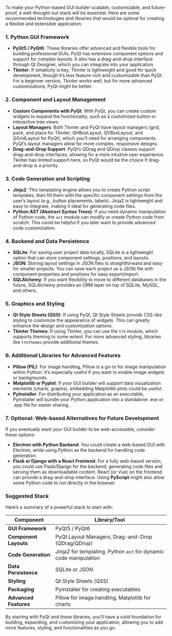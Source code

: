 To make your Python-based GUI builder scalable, customizable, and future-proof, a well-thought-out stack will be essential. Here are some recommended technologies and libraries that would be optimal for creating a flexible and extensible application:

### 1. **Python GUI Framework**
   - **PyQt5 / PyQt6**: These libraries offer advanced and flexible tools for building professional GUIs. PyQt has extensive component options and support for complex layouts. It also has a drag-and-drop interface through Qt Designer, which you can integrate into your application.
   - **Tkinter**: If simplicity is key, Tkinter is lightweight and good for quick development, though it’s less feature-rich and customizable than PyQt. For a beginner version, Tkinter works well, but for more advanced customizations, PyQt might be better.

### 2. **Component and Layout Management**
   - **Custom Components with PyQt**: With PyQt, you can create custom widgets to expand the functionality, such as a customized button or interactive tree views.
   - **Layout Managers**: Both Tkinter and PyQt have layout managers (grid, pack, and place for Tkinter; QHBoxLayout, QVBoxLayout, and QGridLayout for PyQt), which you’ll need for arranging components. PyQt’s layout managers allow for more complex, responsive designs.
   - **Drag-and-Drop Support**: PyQt’s QDrag and QDrop classes support drag-and-drop interfaces, allowing for a more intuitive user experience. Tkinter has limited support here, so PyQt would be the choice if drag-and-drop is a priority.

### 3. **Code Generation and Scripting**
   - **Jinja2**: This templating engine allows you to create Python script templates, then fill them with the specific component settings from the user’s layout (e.g., button placements, labels). Jinja2 is lightweight and easy to integrate, making it ideal for generating code files.
   - **Python AST (Abstract Syntax Trees)**: If you need dynamic manipulation of Python code, the `ast` module can modify or create Python code from scratch. This could be helpful if you later want to provide advanced code customization.

### 4. **Backend and Data Persistence**
   - **SQLite**: For saving user project data locally, SQLite is a lightweight option that can store component settings, positions, and layouts.
   - **JSON**: Storing layout settings in JSON files is straightforward and easy for smaller projects. You can save each project as a JSON file with component properties and positions for easy export/import.
   - **SQLAlchemy**: If you want flexibility to move to different databases in the future, SQLAlchemy provides an ORM layer on top of SQLite, MySQL, and others.

### 5. **Graphics and Styling**
   - **Qt Style Sheets (QSS)**: If using PyQt, Qt Style Sheets provide CSS-like styling to customize the appearance of widgets. This can greatly enhance the design and customization options.
   - **Tkinter Themes**: If using Tkinter, you can use the `ttk` module, which supports theming to some extent. For more advanced styling, libraries like `ttkthemes` provide additional themes.

### 6. **Additional Libraries for Advanced Features**
   - **Pillow (PIL)**: For image handling, Pillow is a go-to for image manipulation within Python. It’s especially useful if you want to enable image widgets or backgrounds.
   - **Matplotlib or Pyplot**: If your GUI builder will support data visualization elements (charts, graphs), embedding Matplotlib plots could be useful.
   - **PyInstaller**: For distributing your application as an executable, PyInstaller will bundle your Python application into a standalone .exe or .app file for easier sharing.

### 7. **Optional: Web-based Alternatives for Future Development**
   If you eventually want your GUI builder to be web-accessible, consider these options:
   - **Electron with Python Backend**: You could create a web-based GUI with Electron, while using Python as the backend for handling code generation.
   - **Flask or Django with a React Frontend**: For a fully web-based version, you could use Flask/Django for the backend, generating code files and serving them as downloadable content. React (or Vue) on the frontend can provide a drag-and-drop interface. Using **PyScript** might also allow some Python code to run directly in the browser.

### Suggested Stack

Here’s a summary of a powerful stack to start with:

| Component                 | Library/Tool       |
|---------------------------|--------------------|
| **GUI Framework**         | PyQt5 / PyQt6      |
| **Component Layouts**     | PyQt Layout Managers, Drag-and-Drop (QDrag/QDrop) |
| **Code Generation**       | Jinja2 for templating, Python `ast` for dynamic code manipulation |
| **Data Persistence**      | SQLite or JSON     |
| **Styling**               | Qt Style Sheets (QSS) |
| **Packaging**             | PyInstaller for creating executables |
| **Advanced Features**     | Pillow for image handling, Matplotlib for charts |

By starting with PyQt and these libraries, you’ll have a solid foundation for building, expanding, and customizing your application, allowing you to add more features, styling, and functionalities as you go.
